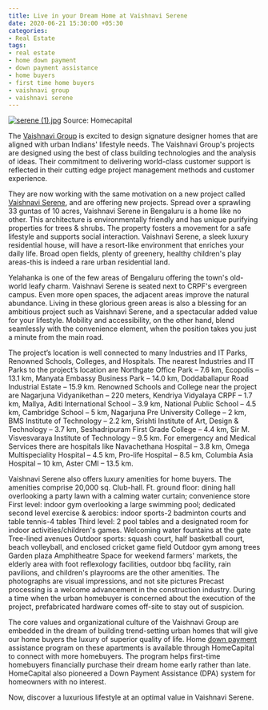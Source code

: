 ```yaml
---
title: Live in your Dream Home at Vaishnavi Serene
date: 2020-06-21 15:30:00 +05:30
categories:
- Real Estate
tags:
- real estate
- home down payment
- down payment assistance
- home buyers
- first time home buyers
- vaishnavi group
- vaishnavi serene
---
```


[![serene (1).jpg](/uploads/serene%20(1).jpg)](https://homecapital.in/project/70/vaishnavi-serene)
Source: Homecapital

The [Vaishnavi Group](https://homecapital.in/offering/developer/vaishnavi-group) is excited to design signature designer homes that are aligned with urban Indians' lifestyle needs. The Vaishnavi Group's projects are designed using the best of class building technologies and the analysis of ideas. Their commitment to delivering world-class customer support is reflected in their cutting edge project management methods and customer experience.

They are now working with the same motivation on a new project called [Vaishnavi Serene](https://homecapital.in/project/70/vaishnavi-serene), and are offering new projects. Spread over a sprawling 33 guntas of 10 acres, Vaishnavi Serene in Bengaluru is a home like no other. This architecture is environmentally friendly and has unique purifying properties for trees & shrubs. The property fosters a movement for a safe lifestyle and supports social interaction. Vaishnavi Serene, a sleek luxury residential house, will have a resort-like environment that enriches your daily life. Broad open fields, plenty of greenery, healthy children's play areas-this is indeed a rare urban residential land.

Yelahanka is one of the few areas of Bengaluru offering the town's old-world leafy charm. Vaishnavi Serene is seated next to CRPF's evergreen campus. Even more open spaces, the adjacent areas improve the natural abundance. Living in these glorious green areas is also a blessing for an ambitious project such as Vaishnavi Serene, and a spectacular added value for your lifestyle. Mobility and accessibility, on the other hand, blend seamlessly with the convenience element, when the position takes you just a minute from the main road.

The project’s location is well connected to many Industries and IT Parks, Renowned Schools, Colleges, and Hospitals. The nearest Industries and IT Parks to the project’s location are Northgate Office Park – 7.6 km, Ecopolis – 13.1 km, Manyata Embassy Business Park – 14.0 km, Doddaballapur Road Industrial Estate – 15.9 km. Renowned Schools and College near the project are Nagarjuna Vidyanikethan – 220 meters, Kendriya Vidyalaya CRPF – 1.7 km, Mallya, Aditi International School – 3.9 km, National Public School – 4.5 km, Cambridge School – 5 km, Nagarjuna Pre University College – 2 km, BMS Institute of Technology – 2.2 km, Srishti Institute of Art, Design & Technology – 3.7 km, Seshadripuram First Grade College – 4.4 km, Sir M. Visvesvaraya Institute of Technology – 9.5 km. For emergency and Medical Services there are hospitals like Navachethana Hospital – 3.8 km, Omega Multispeciality Hospital – 4.5 km, Pro-life Hospital – 8.5 km, Columbia Asia Hospital – 10 km, Aster CMI – 13.5 km.

Vaishnavi Serene also offers luxury amenities for home buyers. The amenities comprise 20,000 sq. Club-hall. Ft. ground floor: dining hall overlooking a party lawn with a calming water curtain; convenience store First level: indoor gym overlooking a large swimming pool; dedicated second level exercise & aerobics: indoor sports-2 badminton courts and table tennis-4 tables Third level: 2 pool tables and a designated room for indoor activities/children's games. Welcoming water fountains at the gate Tree-lined avenues Outdoor sports: squash court, half basketball court, beach volleyball, and enclosed cricket game field Outdoor gym among trees Garden plaza Amphitheatre Space for weekend farmers' markets, the elderly area with foot reflexology facilities, outdoor bbq facility, rain pavilions, and children's playrooms are the other amenities. The photographs are visual impressions, and not site pictures Precast processing is a welcome advancement in the construction industry. During a time when the urban homebuyer is concerned about the execution of the project, prefabricated hardware comes off-site to stay out of suspicion.

The core values and organizational culture of the Vaishnavi Group are embedded in the dream of building trend-setting urban homes that will give our home buyers the luxury of superior quality of life. Home [down payment](https://homecapital.in/) assistance program on these apartments is available through HomeCapital to connect with more homebuyers. The program helps first-time homebuyers financially purchase their dream home early rather than late. HomeCapital also pioneered a Down Payment Assistance (DPA) system for homeowners with no interest.

Now, discover a luxurious lifestyle at an optimal value in Vaishnavi Serene.
